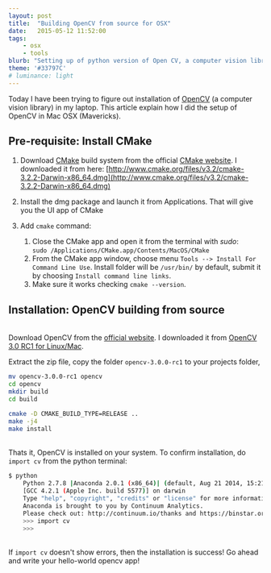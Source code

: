 ```yaml
---
layout: post
title:  "Building OpenCV from source for OSX"
date:   2015-05-12 11:52:00
tags:
    - osx
    - tools
blurb: "Setting up of python version of Open CV, a computer vision library, in Mac OSX"
theme: '#33797C'
# luminance: light
---
```


Today I have been trying to figure out installation of [OpenCV](http://opencv.org/) (a computer vision library) in my laptop. This article explain how I did the setup of OpenCV in Mac OSX (Mavericks).

## Pre-requisite: Install CMake

1. Download [CMake](http://www.cmake.org/) build system from the official [CMake website](http://www.cmake.org/download/). I downloaded it from here: [http://www.cmake.org/files/v3.2/cmake-3.2.2-Darwin-x86_64.dmg](http://www.cmake.org/files/v3.2/cmake-3.2.2-Darwin-x86_64.dmg)

2. Install the dmg package and launch it from Applications. That will give you the UI app of CMake
3. Add `cmake` command:
   1. Close the CMake app and open it from the terminal with *sudo*: <br>`sudo /Applications/CMake.app/Contents/MacOS/CMake`
   5. From the CMake app window, choose menu `Tools --> Install For Command Line Use`. Install folder will be `/usr/bin/` by default, submit it by choosing `Install command line links`.
   6. Make sure it works checking `cmake --version`.

## Installation: OpenCV building from source

<br>Download OpenCV from the [official website](http://opencv.org/downloads.html). I downloaded it from [OpenCV 3.0 RC1 for Linux/Mac](https://github.com/Itseez/opencv/archive/3.0.0-rc1.zip).

Extract the zip file, copy the folder `opencv-3.0.0-rc1` to your projects folder,

```bash
mv opencv-3.0.0-rc1 opencv
cd opencv
mkdir build
cd build
```

```bash
cmake -D CMAKE_BUILD_TYPE=RELEASE ..
make -j4
make install
```

<br>Thats it, OpenCV is installed on your system. To confirm installation, do `import cv` from the python terminal:

```bash
$ python
    Python 2.7.8 |Anaconda 2.0.1 (x86_64)| (default, Aug 21 2014, 15:21:46)
    [GCC 4.2.1 (Apple Inc. build 5577)] on darwin
    Type "help", "copyright", "credits" or "license" for more information.
    Anaconda is brought to you by Continuum Analytics.
    Please check out: http://continuum.io/thanks and https://binstar.org
    >>> import cv
    >>>
```

<br>If `import cv` doesn't show errors, then the installation is success! Go ahead and write your hello-world opencv app!


